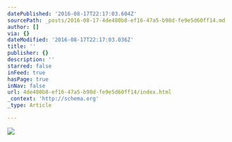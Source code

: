 ```yaml
---
datePublished: '2016-08-17T22:17:03.604Z'
sourcePath: _posts/2016-08-17-4de480b8-ef16-47a5-b98d-fe9e5d60ff14.md
author: []
via: {}
dateModified: '2016-08-17T22:17:03.036Z'
title: ''
publisher: {}
description: ''
starred: false
inFeed: true
hasPage: true
inNav: false
url: 4de480b8-ef16-47a5-b98d-fe9e5d60ff14/index.html
_context: 'http://schema.org'
_type: Article

---
```

![](https://imgflo.herokuapp.com/graph/vahj1ThiexotieMo/b00ba8c860af0b4e4a951bc0986851e2/croprotate.jpg?cropheight=4608&cropwidth=3456&degrees=-270&input=https%3A%2F%2Fthe-grid-user-content.s3-us-west-2.amazonaws.com%2F1432f5dc-8328-4ff8-aafd-9a08025c375f.jpg&x=0&y=0)